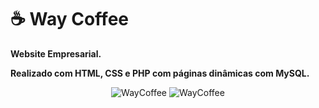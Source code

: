 # ☕ Way Coffee

**Website Empresarial.**

**Realizado com HTML, CSS e PHP com páginas dinâmicas com MySQL.**

<div align="center">
   <img src="https://github.com/user-attachments/assets/ae41844f-61c7-4bc8-8bb2-0546e4a6ce08" alt="WayCoffee">
   <img src="https://github.com/user-attachments/assets/16705d3b-a563-4da6-a327-8a44ba70c0d1" alt="WayCoffee"> 
</div>


